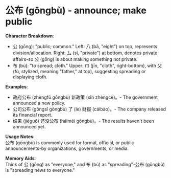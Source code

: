 # **公布 (gōngbù) - announce; make public**

**Character Breakdown**:  
- 公 (gōng): "public; common." Left: 八 (bā, "eight") on top, represents division/allocation. Right: 厶 (sī, "private") at bottom, denotes private affairs-so 公 (gōng) is about making something not private.  
- 布 (bù): "to spread; cloth." Upper: 巾 (jīn, "cloth", right-bottom), with 父 (fù, stylized, meaning "father," at top), suggesting spreading or displaying cloth.

**Examples**:  
- 政府公布 (zhèngfǔ gōngbù) 新政策 (xīn zhèngcè)。- The government announced a new policy.  
- 公司公布 (gōngsī gōngbù) 了 (le) 财报 (cáibào)。- The company released its financial report.  
- 结果 (jiéguǒ) 还没公布 (háiméi gōngbù)。- The results haven't been announced yet.

**Usage Notes**:  
公布 (gōngbù) is commonly used for formal, official, or public announcements-by organizations, governments, or media.

**Memory Aids**:  
Think of 公 (gōng) as "everyone," and 布 (bù) as "spreading"-公布 (gōngbù) is "spreading news to everyone."